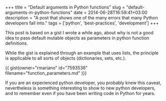 +++
title = "Default arguments in Python functions"
slug = "default-arguments-in-python-functions"
date = 2014-06-28T16:59:41+03:00
description = "A post that shows one of the many errors that many Python developers fall into."
tags = ['python', 'best-practices', 'development']
+++

This post is based on a gist I wrote a while ago, about why is not a
good idea to pass default mutable objects as parameters in python
function definitions.

While the gist is explained through an example that uses lists, the
principle is applicable to all sorts of objects (dictionaries, sets,
etc.).

{{ gist(owner="rmariano" id="7593536" filename="function_parameters.md" )}}

If you are an experienced python developer, you probably knew this
caveat, nevertheless is something interesting to show to new python
developers, and to remember even if you have been writing code in Python
for years.
